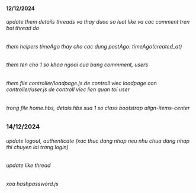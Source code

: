 #### 12/12/2024
###### update them details threads va thay duoc so luot like va cac comment tren bai thread do
###### them helpers timeAgo thay cho cac dung postAgo: timeAgo(created_at)
###### them ten cho 1 so khoa ngoai cua bang commment, users
###### them file controller/loadpage.js de controll viec loadpage con controller/user.js de controll viec lien quan toi user
###### trong file home.hbs, detais.hbs sua 1 so class bootstrap align-items-center
######


### 14/12/2024
###### update logout, authenticate (xac thuc dang nhap neu nhu chua dang nhap thi chuyen lai trang login)
###### update like thread
###### xoa hashpassword.js